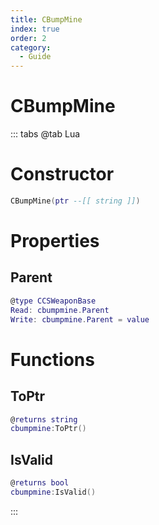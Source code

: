 ```yaml
---
title: CBumpMine
index: true
order: 2
category:
  - Guide
---
```


# CBumpMine

::: tabs
@tab Lua
# Constructor
```lua
CBumpMine(ptr --[[ string ]])
```
# Properties
## Parent 
```lua
@type CCSWeaponBase
Read: cbumpmine.Parent
Write: cbumpmine.Parent = value
```
# Functions
## ToPtr
```lua
@returns string
cbumpmine:ToPtr()
```
## IsValid
```lua
@returns bool
cbumpmine:IsValid()
```

:::